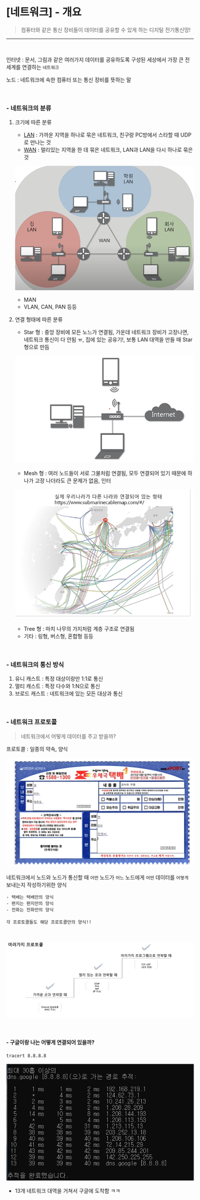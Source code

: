 # [네트워크] - 개요

> 컴퓨터와 같은 통신 장비들이 데이터를 공유할 수 있게 하는 디지털 전기통신망!

<hr>
<br>

인터넷 : 문서, 그림과 같은 여러가지 데이터를 공유하도록 구성된 세상에서 가장 큰 전세계를 연결하는 `네트워크`

노드 : 네트워크에 속한 컴퓨터 또는 통신 장비를 뜻하는 말



<br>

### - 네트워크의 분류

1. 크기에 따른 분류

   - <u>LAN</u> : 가까운 지역을 하나로 묶은 네트워크, 친구랑 PC방에서 스타할 때 UDP로 만나는 것
   - <u>WAN</u> : 멀리있는 지역을 한 데 묶은 네트워크, LAN과 LAN을 다시 하나로 묶은 것

   ![image-20230106145830456](%5B%EB%84%A4%ED%8A%B8%EC%9B%8C%ED%81%AC%5D%20-%20%EA%B0%9C%EC%9A%94.assets/image-20230106145830456.png)

   - MAN
   - VLAN, CAN, PAN 등등

2. 연결 형태에 따른 분류

   - Star 형 : 중앙 장비에 모든 노느가 연결됨, 가운데 네트워크 장비가 고장나면, 네트워크 통신이 다 안됨 ㅠ, 집에 있는 공유기!, 보통 LAN 대역을 만들 때 Star 형으로 만듬

   ![image-20230106150100616](%5B%EB%84%A4%ED%8A%B8%EC%9B%8C%ED%81%AC%5D%20-%20%EA%B0%9C%EC%9A%94.assets/image-20230106150100616.png)

   - Mesh 형 : 여러 노드들이 서로 그물처럼 연결됨, 모두 연결되어 있기 때문에 하나가 고장 나더라도 큰 문제가 없음, 인터

   

   ![image-20230106150420082](%5B%EB%84%A4%ED%8A%B8%EC%9B%8C%ED%81%AC%5D%20-%20%EA%B0%9C%EC%9A%94.assets/image-20230106150420082.png)

   - Tree 형 : 마치 나무의 가지처럼 계층 구조로 연결됨
   - 기타 : 링형, 버스형, 혼합형 등등

<br>

### - 네트워크의 통신 방식

1. 유니 캐스트 : 특정 대상이랑만 1:1로 통신
2. 멀티 캐스트 : 특정 다수와 1:N으로 통신
3. 브로드 캐스트 : 네트워크에 있는 모든 대상과 통신

<br>

### - 네트워크 프로토콜

> 네트워크에서 어떻게 데이터를 주고 받을까?

프로토콜 : 일종의 약속, 양식

![image-20230106151036213](%5B%EB%84%A4%ED%8A%B8%EC%9B%8C%ED%81%AC%5D%20-%20%EA%B0%9C%EC%9A%94.assets/image-20230106151036213.png)

네트워크에서 노드와 노드가 통신할 때 `어떤` 노드가 `어느` 노드에게 `어떤` 데이터를 `어떻게` 보내는지 작성하기위한 양식

```text
- 택배는 택배만의 양식
- 편지는 편지만의 양식
- 전화는 전화만의 양식

각 프로토콜들도 해당 프로토콜만의 양식!!
```

<br>

![image-20230106151201761](%5B%EB%84%A4%ED%8A%B8%EC%9B%8C%ED%81%AC%5D%20-%20%EA%B0%9C%EC%9A%94.assets/image-20230106151201761.png)





<br>

#### - 구글이랑 나는 어떻게 연결되어 있을까?

```bash
tracert 8.8.8.8
```



![image-20230106151659110](%5B%EB%84%A4%ED%8A%B8%EC%9B%8C%ED%81%AC%5D%20-%20%EA%B0%9C%EC%9A%94.assets/image-20230106151659110.png)

- 13개 네트워크 대역을 거쳐서 구글에 도착함 ㅋㅋ

